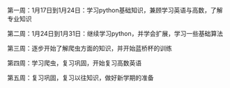 第一周：1月17日到1月24日：学习python基础知识，兼顾学习英语与高数，了解专业知识

第二周：1月24日到1月31日：继续学习python，并学会扩展，学习一些基础算法

第三周：逐步开始了解爬虫方面的知识，并开始蓝桥杯的训练

第四周：学习爬虫，复习巩固，开始复习高数英语

第五周：复习巩固，复习以往知识，做好新学期的准备